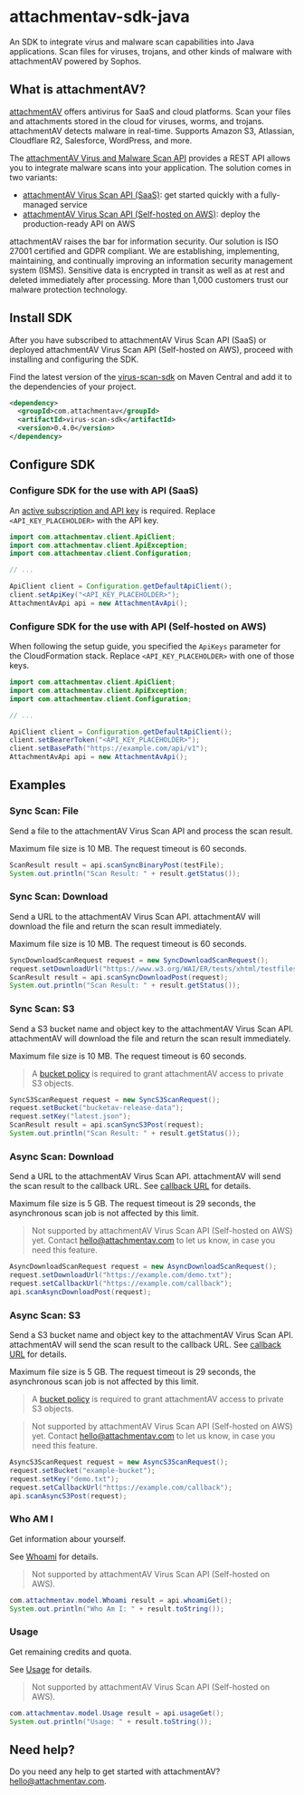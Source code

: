 # attachmentav-sdk-java

An SDK to integrate virus and malware scan capabilities into Java applications. Scan files for viruses, trojans, and other kinds of malware with attachmentAV powered by Sophos.

## What is attachmentAV?

[attachmentAV](https://attachmentav.com) offers antivirus for SaaS and cloud platforms. Scan your files and attachments stored in the cloud for viruses, worms, and trojans. attachmentAV detects malware in real-time. Supports Amazon S3, Atlassian, Cloudflare R2, Salesforce, WordPress, and more.

The [attachmentAV Virus and Malware Scan API](https://attachmentav.com/solution/virus-malware-scan-api/) provides a REST API allows you to integrate malware scans into your application. The solution comes in two variants:

* [attachmentAV Virus Scan API (SaaS)](https://attachmentav.com/help/virus-malware-scan-api/setup-guide/): get started quickly with a fully-managed service
* [attachmentAV Virus Scan API (Self-hosted on AWS)](https://attachmentav.com/help/virus-malware-scan-api-aws/setup-guide/): deploy the production-ready API on AWS

attachmentAV raises the bar for information security. Our solution is ISO 27001 certified and GDPR compliant. We are establishing, implementing, maintaining, and continually improving an information security management system (ISMS). Sensitive data is encrypted in transit as well as at rest and deleted immediately after processing. More than 1,000 customers trust our malware protection technology.

## Install SDK

After you have subscribed to attachmentAV Virus Scan API (SaaS) or deployed attachmentAV Virus Scan API (Self-hosted on AWS), proceed with installing and configuring the SDK. 

Find the latest version of the [virus-scan-sdk](https://central.sonatype.com/artifact/com.attachmentav/virus-scan-sdk) on Maven Central and add it to the dependencies of your project.

```xml
<dependency>
  <groupId>com.attachmentav</groupId>
  <artifactId>virus-scan-sdk</artifactId>
  <version>0.4.0</version>
</dependency>
```

## Configure SDK

### Configure SDK for the use with API (SaaS)

An [active subscription and API key](https://attachmentav.com/help/virus-malware-scan-api/setup-guide/#api-key) is required. Replace `<API_KEY_PLACEHOLDER>` with the API key.

```java
import com.attachmentav.client.ApiClient;
import com.attachmentav.client.ApiException;
import com.attachmentav.client.Configuration;

// ...

ApiClient client = Configuration.getDefaultApiClient();
client.setApiKey("<API_KEY_PLACEHOLDER>");
AttachmentAvApi api = new AttachmentAvApi();
```

### Configure SDK for the use with API (Self-hosted on AWS)

When following the setup guide, you specified the `ApiKeys` parameter for the CloudFormation stack. Replace `<API_KEY_PLACEHOLDER>` with one of those keys. 

```java
import com.attachmentav.client.ApiClient;
import com.attachmentav.client.ApiException;
import com.attachmentav.client.Configuration;

// ...

ApiClient client = Configuration.getDefaultApiClient();
client.setBearerToken("<API_KEY_PLACEHOLDER>");
client.setBasePath("https://example.com/api/v1");
AttachmentAvApi api = new AttachmentAvApi();
```

## Examples

### Sync Scan: File

Send a file to the attachmentAV Virus Scan API and process the scan result.

Maximum file size is 10 MB. The request timeout is 60 seconds.


```java
ScanResult result = api.scanSyncBinaryPost(testFile);
System.out.println("Scan Result: " + result.getStatus());
```

### Sync Scan: Download

Send a URL to the attachmentAV Virus Scan API. attachmentAV will download the file and return the scan result immediately.

Maximum file size is 10 MB. The request timeout is 60 seconds.


```java
SyncDownloadScanRequest request = new SyncDownloadScanRequest();
request.setDownloadUrl("https://www.w3.org/WAI/ER/tests/xhtml/testfiles/resources/pdf/dummy.pdf");    
ScanResult result = api.scanSyncDownloadPost(request);
System.out.println("Scan Result: " + result.getStatus());
```

### Sync Scan: S3

Send a S3 bucket name and object key to the attachmentAV Virus Scan API. attachmentAV will download the file and return the scan result immediately.

Maximum file size is 10 MB. The request timeout is 60 seconds.

> A [bucket policy](https://attachmentav.com/help/virus-malware-scan-api/setup-guide/#s3-bucket-policy) is required to grant attachmentAV access to private S3 objects.

```java
SyncS3ScanRequest request = new SyncS3ScanRequest();
request.setBucket("bucketav-release-data");
request.setKey("latest.json");
ScanResult result = api.scanSyncS3Post(request);
System.out.println("Scan Result: " + result.getStatus());
```

### Async Scan: Download

Send a URL to the attachmentAV Virus Scan API. attachmentAV will send the scan result to the callback URL. See [callback URL](https://attachmentav.com/help/virus-malware-scan-api/setup-guide/#callback-url) for details.

Maximum file size is 5 GB. The request timeout is 29 seconds, the asynchronous scan job is not affected by this limit.

> Not supported by attachmentAV Virus Scan API (Self-hosted on AWS) yet. Contact [hello@attachmentav.com](hello@attachmentav.com) to let us know, in case you need this feature. 

```java
AsyncDownloadScanRequest request = new AsyncDownloadScanRequest();
request.setDownloadUrl("https://example.com/demo.txt");
request.setCallbackUrl("https://example.com/callback");
api.scanAsyncDownloadPost(request);
```

### Async Scan: S3

Send a S3 bucket name and object key to the attachmentAV Virus Scan API.  attachmentAV will send the scan result to the callback URL. See [callback URL](https://attachmentav.com/help/virus-malware-scan-api/setup-guide/#callback-url) for details.

Maximum file size is 5 GB. The request timeout is 29 seconds, the asynchronous scan job is not affected by this limit.

> A [bucket policy](https://attachmentav.com/help/virus-malware-scan-api/setup-guide/#s3-bucket-policy) is required to grant attachmentAV access to private S3 objects.

> Not supported by attachmentAV Virus Scan API (Self-hosted on AWS) yet. Contact [hello@attachmentav.com](hello@attachmentav.com) to let us know, in case you need this feature.

```java
AsyncS3ScanRequest request = new AsyncS3ScanRequest();
request.setBucket("example-bucket");
request.setKey("demo.txt");
request.setCallbackUrl("https://example.com/callback");
api.scanAsyncS3Post(request);
```

### Who AM I

Get information abour yourself.

See [Whoami](sdk/models/Whoami.ts) for details.

> Not supported by attachmentAV Virus Scan API (Self-hosted on AWS).

```java
com.attachmentav.model.Whoami result = api.whoamiGet();
System.out.println("Who Am I: " + result.toString());
```

### Usage

Get remaining credits and quota.

See [Usage](sdk/models/Usage.ts) for details.

> Not supported by attachmentAV Virus Scan API (Self-hosted on AWS).

```java
com.attachmentav.model.Usage result = api.usageGet();
System.out.println("Usage: " + result.toString());
```

## Need help?

Do you need any help to get started with attachmentAV? [hello@attachmentav.com](mailto:hello@attachmentav.com).